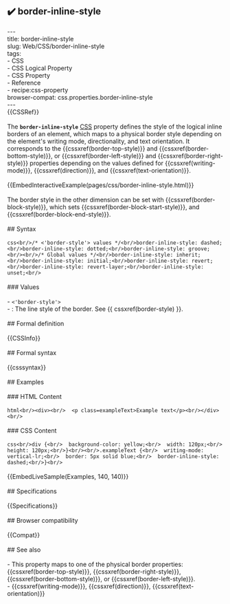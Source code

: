 ## ✔️ border-inline-style 
 ---<br/>title: border-inline-style<br/>slug: Web/CSS/border-inline-style<br/>tags:<br/>  - CSS<br/>  - CSS Logical Property<br/>  - CSS Property<br/>  - Reference<br/>  - recipe:css-property<br/>browser-compat: css.properties.border-inline-style<br/>---<br/>{{CSSRef}}<br/><br/>The **`border-inline-style`** [CSS](/en-US/docs/Web/CSS) property defines the style of the logical inline borders of an element, which maps to a physical border style depending on the element's writing mode, directionality, and text orientation. It corresponds to the {{cssxref(border-top-style)}} and {{cssxref(border-bottom-style)}}, or {{cssxref(border-left-style)}} and {{cssxref(border-right-style)}} properties depending on the values defined for {{cssxref(writing-mode)}}, {{cssxref(direction)}}, and {{cssxref(text-orientation)}}.<br/><br/>{{EmbedInteractiveExample(pages/css/border-inline-style.html)}}<br/><br/>The border style in the other dimension can be set with {{cssxref(border-block-style)}}, which sets {{cssxref(border-block-start-style)}}, and {{cssxref(border-block-end-style)}}.<br/><br/>## Syntax<br/><br/>```css<br/>/* <'border-style'> values */<br/>border-inline-style: dashed;<br/>border-inline-style: dotted;<br/>border-inline-style: groove;<br/><br/>/* Global values */<br/>border-inline-style: inherit;<br/>border-inline-style: initial;<br/>border-inline-style: revert;<br/>border-inline-style: revert-layer;<br/>border-inline-style: unset;<br/>```<br/><br/>### Values<br/><br/>- `<'border-style'>`<br/>  - : The line style of the border. See {{ cssxref(border-style) }}.<br/><br/>## Formal definition<br/><br/>{{CSSInfo}}<br/><br/>## Formal syntax<br/><br/>{{csssyntax}}<br/><br/>## Examples<br/><br/>### HTML Content<br/><br/>```html<br/><div><br/>  <p class=exampleText>Example text</p><br/></div><br/>```<br/><br/>### CSS Content<br/><br/>```css<br/>div {<br/>  background-color: yellow;<br/>  width: 120px;<br/>  height: 120px;<br/>}<br/><br/>.exampleText {<br/>  writing-mode: vertical-lr;<br/>  border: 5px solid blue;<br/>  border-inline-style: dashed;<br/>}<br/>```<br/><br/>{{EmbedLiveSample(Examples, 140, 140)}}<br/><br/>## Specifications<br/><br/>{{Specifications}}<br/><br/>## Browser compatibility<br/><br/>{{Compat}}<br/><br/>## See also<br/><br/>- This property maps to one of the physical border properties: {{cssxref(border-top-style)}}, {{cssxref(border-right-style)}}, {{cssxref(border-bottom-style)}}, or {{cssxref(border-left-style)}}.<br/>- {{cssxref(writing-mode)}}, {{cssxref(direction)}}, {{cssxref(text-orientation)}}<br/>